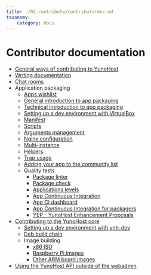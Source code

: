```yaml
---
title: ./02.contribute/contributordoc.md
taxonomy:
    category: docs
---
```

# Contributor documentation

* [General ways of contributing to YunoHost](/contribute)
* [Writing documentation](/write_documentation)
* [Chat rooms](/chat_rooms)
* Application packaging
   * [Apps wishlist](/apps_wishlist)
   * [General introduction to app packaging](/packaging_apps_start)
   * [Technical introduction to app packaging](/packaging_apps)
   * [Setting up a dev environment with VirtualBox](packaging_apps_virtualbox_fr)
   * [Manifest](packaging_apps_manifest)
   * [Scripts](packaging_apps_scripts)
   * [Arguments management](packaging_apps_arguments_management)
   * [Nginx configuration](packaging_apps_nginx_conf)
   * [Multi-instance](packaging_apps_multiinstance)
   * [Helpers](packaging_apps_helpers)
   * [Trap usage](packaging_apps_trap_fr)
   * [Adding your app to the community list](https://github.com/YunoHost/Apps/#contributing)
   * Quality tests
       * [Package linter](https://github.com/YunoHost/package_linter)
       * [Package check](https://github.com/YunoHost/package_check)
       * [Applications levels](packaging_apps_levels_fr)
       * [App Continuous Integration](https://ci-apps.yunohost.org)
       * [App CI dashboard](https://dash.yunohost.org/appci/branch/stable)
       * [App Continuous Integration for packagers](/packaging_apps_ci)
       * [YEP - YunoHost Enhancement Proposals](packaging_apps_guidelines_fr)
* [Contributing to the YunoHost core](/dev)
   * [Setting up a dev environment with ynh-dev](https://github.com/YunoHost/ynh-dev/blob/master/README.md)
   * [Deb build chain](https://github.com/YunoHost/vinaigrette/blob/master/README.md)
   * Image building
       * [x86 ISO](https://github.com/YunoHost/cd_build)
       * [Raspberry Pi images](https://github.com/YunoHost/rpi-image)
       * [Other ARM board images](https://github.com/YunoHost/arm-images)
* [Using the YunoHost API outside of the webadmin](/admin_api)

